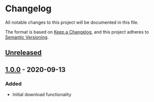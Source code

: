 # Changelog

All notable changes to this project will be documented in this file.

The format is based on [Keep a Changelog](https://keepachangelog.com/en/1.0.0/),
and this project adheres to [Semantic Versioning](https://semver.org/spec/v2.0.0.html).

## [Unreleased]

## [1.0.0] - 2020-09-13

### Added

- Initial download functionality

[Unreleased]: https://github.com/liamdawson/download-convox-cli-buildkite-plugin/compare/v1.0.0...HEAD
[1.0.0]: https://github.com/liamdawson/download-convox-cli-buildkite-plugin/releases/tag/v1.0.0
